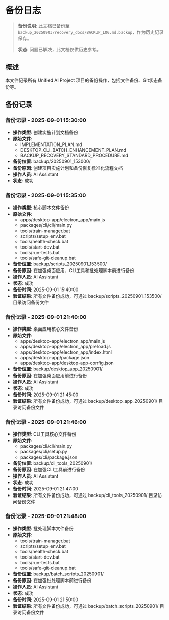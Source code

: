 # 备份日志

> **备份说明**: 此文档已备份至 `backup_20250903/recovery_docs/BACKUP_LOG.md.backup`，作为历史记录保存。
>
> **状态**: 问题已解决，此文档仅供历史参考。

## 概述

本文件记录所有 Unified AI Project 项目的备份操作，包括文件备份、Git状态备份等。

## 备份记录

### 备份记录 - 2025-09-01 15:30:00

- **操作类型**: 创建实施计划文档备份
- **原始文件**: 
  - IMPLEMENTATION_PLAN.md
  - DESKTOP_CLI_BATCH_ENHANCEMENT_PLAN.md
  - BACKUP_RECOVERY_STANDARD_PROCEDURE.md
- **备份位置**: backup/20250901_153000/
- **备份原因**: 创建项目实施计划和备份恢复标准化流程文档
- **操作人员**: AI Assistant
- **状态**: 成功

### 备份记录 - 2025-09-01 15:35:00

- **操作类型**: 核心脚本文件备份
- **原始文件**: 
  - apps/desktop-app/electron_app/main.js
  - packages/cli/cli/main.py
  - tools/train-manager.bat
  - scripts/setup_env.bat
  - tools/health-check.bat
  - tools/start-dev.bat
  - tools/run-tests.bat
  - tools/safe-git-cleanup.bat
- **备份位置**: backup/scripts_20250901_153500/
- **备份原因**: 在加强桌面应用、CLI工具和批处理脚本前进行备份
- **操作人员**: AI Assistant
- **状态**: 成功
- **备份时间**: 2025-09-01 15:40:00
- **验证结果**: 所有文件备份成功，可通过 backup/scripts_20250901_153500/ 目录访问备份文件

### 备份记录 - 2025-09-01 21:40:00

- **操作类型**: 桌面应用核心文件备份
- **原始文件**: 
  - apps/desktop-app/electron_app/main.js
  - apps/desktop-app/electron_app/preload.js
  - apps/desktop-app/electron_app/index.html
  - apps/desktop-app/package.json
  - apps/desktop-app/desktop-app-config.json
- **备份位置**: backup/desktop_app_20250901/
- **备份原因**: 在加强桌面应用前进行备份
- **操作人员**: AI Assistant
- **状态**: 成功
- **备份时间**: 2025-09-01 21:45:00
- **验证结果**: 所有文件备份成功，可通过 backup/desktop_app_20250901/ 目录访问备份文件

### 备份记录 - 2025-09-01 21:46:00

- **操作类型**: CLI工具核心文件备份
- **原始文件**: 
  - packages/cli/cli/main.py
  - packages/cli/setup.py
  - packages/cli/package.json
- **备份位置**: backup/cli_tools_20250901/
- **备份原因**: 在加强CLI工具前进行备份
- **操作人员**: AI Assistant
- **状态**: 成功
- **备份时间**: 2025-09-01 21:47:00
- **验证结果**: 所有文件备份成功，可通过 backup/cli_tools_20250901/ 目录访问备份文件

### 备份记录 - 2025-09-01 21:48:00

- **操作类型**: 批处理脚本文件备份
- **原始文件**: 
  - tools/train-manager.bat
  - scripts/setup_env.bat
  - tools/health-check.bat
  - tools/start-dev.bat
  - tools/run-tests.bat
  - tools/safe-git-cleanup.bat
- **备份位置**: backup/batch_scripts_20250901/
- **备份原因**: 在加强批处理脚本前进行备份
- **操作人员**: AI Assistant
- **状态**: 成功
- **备份时间**: 2025-09-01 21:50:00
- **验证结果**: 所有文件备份成功，可通过 backup/batch_scripts_20250901/ 目录访问备份文件